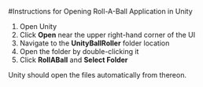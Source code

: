 #Instructions for Opening Roll-A-Ball Application in Unity

1. Open Unity
2. Click **Open** near the upper right-hand corner of the UI
3. Navigate to the **UnityBallRoller** folder location
4. Open the folder by double-clicking it
5. Click **RollABall** and **Select Folder**

Unity should open the files automatically from thereon.